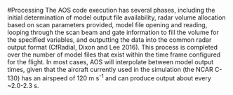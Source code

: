#Processing
The AOS code execution has several phases, including the initial
determination of model output file availability, radar volume
allocation based on scan parameters provided, model file opening and
reading, looping through the scan beam and gate information to fill
the volume for the specified variables, and outputting the data into
the common radar output format (CfRadial, Dixon and Lee 2016). This
process is completed over the number of model files that exist within
the time frame configured for the flight. In most cases, AOS will
interpolate between model output times, given that the aircraft
currently used in the simulation (the NCAR C-130) has an airspeed of
120 m s<sup>-1</sup> and can produce output about every ~2.0-2.3 s.
